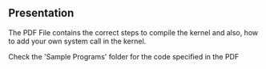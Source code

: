 ## Presentation
The PDF File contains the correct steps to compile the kernel and also, how to add your own system call in the kernel.

Check the 'Sample Programs' folder for the code specified in the PDF